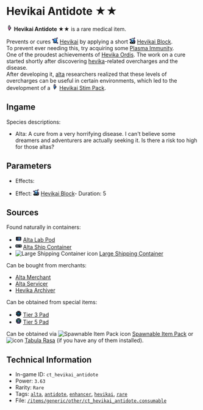 # Hevikai Antidote ★★

<img src="https://raw.githubusercontent.com/Ceterai/Enternia/main/items/generic/other/ct_hevikai_antidote.png" alt="Hevikai Antidote ★★ icon" loading="lazy" height="16px" width="auto" /> **Hevikai Antidote ★★** is a rare medical item.

Prevents or cures <img src="https://raw.githubusercontent.com/Ceterai/Enternia/main/stats/effects/ct_hevikai.png" alt="Hevikai icon" loading="lazy" height="16px" width="auto" /> [Hevikai](https://ceterai.github.io/MyEnternia/Wiki/Hevikai) by applying a short <img src="https://raw.githubusercontent.com/Ceterai/Enternia/main/stats/effects/ct_hevikai_block.png" alt="Hevikai Block icon" loading="lazy" height="16px" width="auto" /> [Hevikai Block](https://ceterai.github.io/MyEnternia/Wiki/HevikaiBlock).  
To prevent ever needing this, try acquiring some [Plasma Immunity](https://ceterai.github.io/MyEnternia/Wiki/PlasmaImmunity).  
One of the proudest achievements of [Hevika Ordis](https://ceterai.github.io/MyEnternia/Wiki/HevikaOrdis). The work on a cure started shortly after discovering [hevika](https://ceterai.github.io/MyEnternia/Wiki/Tags/Hevika)-related overcharges and the disease.  
After developing it, [alta](https://ceterai.github.io/MyEnternia/Wiki/Tags/Alta) researchers realized that these levels of overcharges can be useful in certain environments, which led to the development of a <img src="https://raw.githubusercontent.com/Ceterai/Enternia/main/items/generic/other/ct_hevikai_stim.png" alt="Hevikai Stim Pack icon" loading="lazy" height="16px" width="auto" /> [Hevikai Stim Pack](https://ceterai.github.io/MyEnternia/Wiki/HevikaiStimPack).

## Ingame

Species descriptions:

- Alta: A cure from a very horrifying disease. I can't believe some dreamers and adventurers are actually seeking it. Is there a risk too high for those altas?

## Parameters

- Effects: 

- Effect: <img src="https://raw.githubusercontent.com/Ceterai/Enternia/main/stats/effects/ct_hevikai_block.png" alt="Hevikai Block icon" loading="lazy" height="16px" width="auto" /> [Hevikai Block](https://ceterai.github.io/MyEnternia/Wiki/HevikaiBlock)- Duration: 5

## Sources

Found naturally in containers:

- <img src="https://raw.githubusercontent.com/Ceterai/Enternia/main/objects/alta/lab/pod/icon.png" alt="Alta Lab Pod icon" loading="lazy" height="16px" width="auto" /> [Alta Lab Pod](https://ceterai.github.io/MyEnternia/Wiki/AltaLabPod)
- <img src="https://raw.githubusercontent.com/Ceterai/Enternia/main/objects/alta/ship/container/icon.png" alt="Alta Ship Container icon" loading="lazy" height="16px" width="auto" /> [Alta Ship Container](https://ceterai.github.io/MyEnternia/Wiki/AltaShipContainer)
- <img src="https://starbounder.org/mediawiki/images/e/e4/Large_Shipping_Container.png" alt="Large Shipping Container icon" loading="lazy" height="12px" width="30px" /> [Large Shipping Container](https://starbounder.org/Large_Shipping_Container)

Can be bought from merchants:

- [Alta Merchant](https://ceterai.github.io/MyEnternia/Wiki/AltaMerchant)
- [Alta Servicer](https://ceterai.github.io/MyEnternia/Wiki/AltaServicer)
- [Hevika Archiver](https://ceterai.github.io/MyEnternia/Wiki/HevikaArchiver)

Can be obtained from special items:

- <img src="https://raw.githubusercontent.com/Ceterai/Enternia/main/items/active/alta/loot/tier3.png" alt="Tier 3 Pad icon" loading="lazy" height="16px" width="auto" /> [Tier 3 Pad](https://ceterai.github.io/MyEnternia/Wiki/Tier3Pad)
- <img src="https://raw.githubusercontent.com/Ceterai/Enternia/main/items/active/alta/loot/tier5.png" alt="Tier 5 Pad icon" loading="lazy" height="16px" width="auto" /> [Tier 5 Pad](https://ceterai.github.io/MyEnternia/Wiki/Tier5Pad)

Can be obtained via <img src="https://raw.githubusercontent.com/Silverfeelin/Starbound-SpawnableItemPack/master/interface/sip/iconSmall.png" alt="Spawnable Item Pack icon" width="18" height="14"/> [Spawnable Item Pack](https://steamcommunity.com/sharedfiles/filedetails/?id=733665104) or <img src="https://steamuserimages-a.akamaihd.net/ugc/263843960696222713/3EC9A7C005541F7D577EBCB8C5736B4EFC9973D6/" alt="icon" width="8" height="12"/> [Tabula Rasa](https://community.playstarbound.com/resources/the-tabula-rasa.3222/) (if you have any of them installed).

## Technical Information

- In-game ID: `ct_hevikai_antidote`
- Power: `3.63`
- Rarity: `Rare`
- Tags: [`alta`](https://ceterai.github.io/MyEnternia/Wiki/Tags/Alta), [`antidote`](https://ceterai.github.io/MyEnternia/Wiki/Tags/Antidote), [`enhancer`](https://ceterai.github.io/MyEnternia/Wiki/Tags/Enhancer), [`hevikai`](https://ceterai.github.io/MyEnternia/Wiki/Tags/Hevikai), [`rare`](https://ceterai.github.io/MyEnternia/Wiki/Tags/Rare)
- File: [`/items/generic/other/ct_hevikai_antidote.consumable`](https://github.com/Ceterai/Enternia/blob/main/items/generic/other/ct_hevikai_antidote.consumable)

